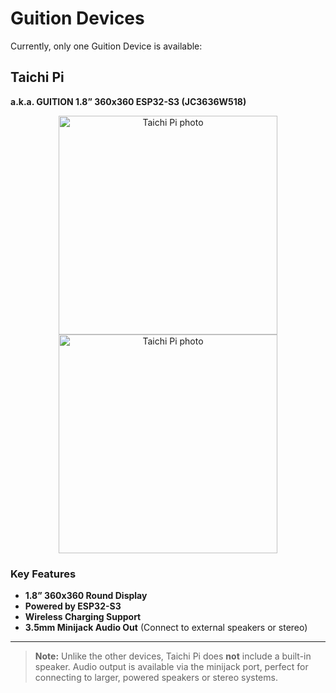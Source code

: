 
# Guition Devices

Currently, only one Guition Device is available:

## Taichi Pi

**a.k.a. GUITION 1.8” 360x360 ESP32-S3 (JC3636W518)**

<div align="center">
  <img src="https://github.com/user-attachments/assets/709f60f4-6b1a-41c5-91c3-1d02119e5142" width="350" alt="Taichi Pi photo" />
  <img src="https://github.com/user-attachments/assets/1f2c79c9-1963-415e-b43d-945bbc477cae" width="350" alt="Taichi Pi photo" />
</div>

### Key Features

* **1.8” 360x360 Round Display**
* **Powered by ESP32-S3**
* **Wireless Charging Support**
* **3.5mm Minijack Audio Out**
  (Connect to external speakers or stereo)

---

> **Note:**
> Unlike the other devices, Taichi Pi does **not** include a built-in speaker. Audio output is available via the minijack port, perfect for connecting to larger, powered speakers or stereo systems.
